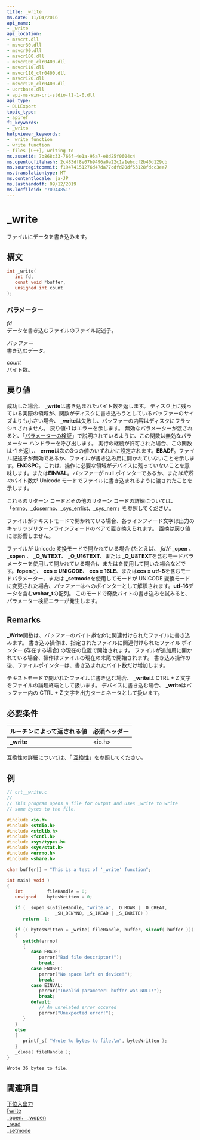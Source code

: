 ```yaml
---
title: _write
ms.date: 11/04/2016
api_name:
- _write
api_location:
- msvcrt.dll
- msvcr80.dll
- msvcr90.dll
- msvcr100.dll
- msvcr100_clr0400.dll
- msvcr110.dll
- msvcr110_clr0400.dll
- msvcr120.dll
- msvcr120_clr0400.dll
- ucrtbase.dll
- api-ms-win-crt-stdio-l1-1-0.dll
api_type:
- DLLExport
topic_type:
- apiref
f1_keywords:
- _write
helpviewer_keywords:
- _write function
- write function
- files [C++], writing to
ms.assetid: 7b868c33-766f-4e1a-95a7-e8d25f0604c4
ms.openlocfilehash: 2c483df8e07b9496a0a22c1a1ebccf2b40d129cb
ms.sourcegitcommit: f19474151276d47da77cdfd20df53128fdcc3ea7
ms.translationtype: MT
ms.contentlocale: ja-JP
ms.lasthandoff: 09/12/2019
ms.locfileid: "70944851"
---
```

# <a name="_write"></a>_write

ファイルにデータを書き込みます。

## <a name="syntax"></a>構文

```C
int _write(
   int fd,
   const void *buffer,
   unsigned int count
);
```

### <a name="parameters"></a>パラメーター

*fd*<br/>
データを書き込むファイルのファイル記述子。

*バッファー*<br/>
書き込むデータ。

*count*<br/>
バイト数。

## <a name="return-value"></a>戻り値

成功した場合、 **_write**は書き込まれたバイト数を返します。 ディスク上に残っている実際の領域が、関数がディスクに書き込もうとしているバッファーのサイズよりも小さい場合、 **_write**は失敗し、バッファーの内容はディスクにフラッシュされません。 戻り値-1 はエラーを示します。 無効なパラメーターが渡されると、「[パラメーターの検証](../../c-runtime-library/parameter-validation.md)」で説明されているように、この関数は無効なパラメーター ハンドラーを呼び出します。 実行の継続が許可された場合、この関数は-1 を返し、 **errno**は次の3つの値のいずれかに設定されます。**EBADF**。ファイル記述子が無効であるか、ファイルが書き込み用に開かれていないことを示します。**ENOSPC**。これは、操作に必要な領域がデバイスに残っていないことを意味します。または**EINVAL**。*バッファー*が null ポインターであるか、また*は奇数の*バイト数が Unicode モードでファイルに書き込まれるように渡されたことを示します。

これらのリターン コードとその他のリターン コードの詳細については、「[errno、_doserrno、_sys_errlist、_sys_nerr](../../c-runtime-library/errno-doserrno-sys-errlist-and-sys-nerr.md)」を参照してください。

ファイルがテキストモードで開かれている場合、各ラインフィード文字は出力のキャリッジリターンラインフィードのペアで置き換えられます。 置換は戻り値には影響しません。

ファイルが Unicode 変換モードで開かれている場合 (たとえば、 *fd*が **_open** 、 **_sopen** 、 **_O_WTEXT**、 **_O_U16TEXT**、または **_O_U8TEXT**を含むモードパラメーターを使用して開かれている場合)、またはを使用して開いた場合などです。**fopen**と、 **ccs = UNICODE**、 **ccs = 16LE**、または**ccs = utf-8**を含むモードパラメーター、または **_setmode**を使用してモードが UNICODE 変換モードに変更された場合、*バッファー*はへのポインターとして解釈されます。**utf-16**データを含む**wchar_t**の配列。 このモードで奇数バイトの書き込みを試みると、パラメーター検証エラーが発生します。

## <a name="remarks"></a>Remarks

**_Write**関数は、*バッファー*のバイト*数*を*fd*に関連付けられたファイルに書き込みます。 書き込み操作は、指定されたファイルに関連付けられたファイル ポインター (存在する場合) の現在の位置で開始されます。 ファイルが追加用に開かれている場合、操作はファイルの現在の末尾で開始されます。 書き込み操作の後、ファイルポインターは、書き込まれたバイト数だけ増加します。

テキストモードで開かれたファイルに書き込む場合、 **_write**は CTRL + Z 文字をファイルの論理終端として扱います。 デバイスに書き込む場合、 **_write**はバッファー内の CTRL + Z 文字を出力ターミネータとして扱います。

## <a name="requirements"></a>必要条件

|ルーチンによって返される値|必須ヘッダー|
|-------------|---------------------|
|**_write**|\<io.h>|

互換性の詳細については、「 [互換性](../../c-runtime-library/compatibility.md)」を参照してください。

## <a name="example"></a>例

```C
// crt__write.c
//
// This program opens a file for output and uses _write to write
// some bytes to the file.

#include <io.h>
#include <stdio.h>
#include <stdlib.h>
#include <fcntl.h>
#include <sys/types.h>
#include <sys/stat.h>
#include <errno.h>
#include <share.h>

char buffer[] = "This is a test of '_write' function";

int main( void )
{
   int         fileHandle = 0;
   unsigned    bytesWritten = 0;

   if ( _sopen_s(&fileHandle, "write.o", _O_RDWR | _O_CREAT,
                  _SH_DENYNO, _S_IREAD | _S_IWRITE) )
      return -1;

   if (( bytesWritten = _write( fileHandle, buffer, sizeof( buffer ))) == -1 )
   {
      switch(errno)
      {
         case EBADF:
            perror("Bad file descriptor!");
            break;
         case ENOSPC:
            perror("No space left on device!");
            break;
         case EINVAL:
            perror("Invalid parameter: buffer was NULL!");
            break;
         default:
            // An unrelated error occured
            perror("Unexpected error!");
      }
   }
   else
   {
      printf_s( "Wrote %u bytes to file.\n", bytesWritten );
   }
   _close( fileHandle );
}
```

```Output
Wrote 36 bytes to file.
```

## <a name="see-also"></a>関連項目

[下位入出力](../../c-runtime-library/low-level-i-o.md)<br/>
[fwrite](fwrite.md)<br/>
[_open、_wopen](open-wopen.md)<br/>
[_read](read.md)<br/>
[_setmode](setmode.md)<br/>
